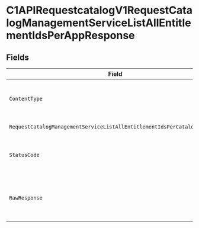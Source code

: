 # C1APIRequestcatalogV1RequestCatalogManagementServiceListAllEntitlementIdsPerAppResponse


## Fields

| Field                                                                                                                                                                                  | Type                                                                                                                                                                                   | Required                                                                                                                                                                               | Description                                                                                                                                                                            |
| -------------------------------------------------------------------------------------------------------------------------------------------------------------------------------------- | -------------------------------------------------------------------------------------------------------------------------------------------------------------------------------------- | -------------------------------------------------------------------------------------------------------------------------------------------------------------------------------------- | -------------------------------------------------------------------------------------------------------------------------------------------------------------------------------------- |
| `ContentType`                                                                                                                                                                          | *string*                                                                                                                                                                               | :heavy_check_mark:                                                                                                                                                                     | HTTP response content type for this operation                                                                                                                                          |
| `RequestCatalogManagementServiceListAllEntitlementIdsPerCatalogResponse`                                                                                                               | [*shared.RequestCatalogManagementServiceListAllEntitlementIdsPerCatalogResponse](../../../pkg/models/shared/requestcatalogmanagementservicelistallentitlementidspercatalogresponse.md) | :heavy_minus_sign:                                                                                                                                                                     | Successful response                                                                                                                                                                    |
| `StatusCode`                                                                                                                                                                           | *int*                                                                                                                                                                                  | :heavy_check_mark:                                                                                                                                                                     | HTTP response status code for this operation                                                                                                                                           |
| `RawResponse`                                                                                                                                                                          | [*http.Response](https://pkg.go.dev/net/http#Response)                                                                                                                                 | :heavy_check_mark:                                                                                                                                                                     | Raw HTTP response; suitable for custom response parsing                                                                                                                                |